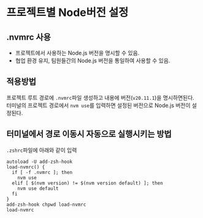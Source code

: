 # 프로젝트별 Node버전 설정

## .nvmrc 사용

- 프로젝트에서 사용하는 Node.js 버전을 명시할 수 있음.
- 협업 환경 유지, 팀원들간의 Node.js 버전을 통일하여 사용할 수 있음.

## 적용방법

프로젝트 루트 경로에 `.nvmrc`파일 생성하고 내용에 버전(`v20.11.1`)을 명시하면된다.
터미널의 프로젝트 경로에서 `nvm use`를 입력하면 설정된 버전으로 Node.js 버전이 설정된다.

## 터미널에서 경로 이동시 자동으로 실행시키는 방법

`.zshrc`파일에 아래와 같이 입력

```
autoload -U add-zsh-hook
load-nvmrc() {
  if [ -f .nvmrc ]; then
    nvm use
  elif [ $(nvm version) != $(nvm version default) ]; then
    nvm use default
  fi
}
add-zsh-hook chpwd load-nvmrc
load-nvmrc
```
